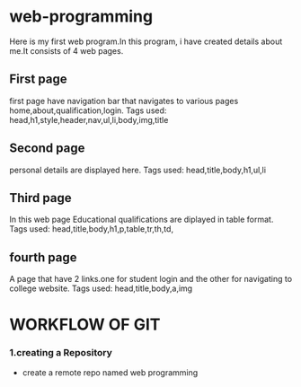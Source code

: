 # web-programming
Here is my first web program.In this program, i have created details about me.It consists of 4 web pages.
## First page 
first page have navigation bar that navigates to various pages home,about,qualification,login.
   Tags used: head,h1,style,header,nav,ul,li,body,img,title
## Second page
personal details are displayed here.
    Tags used: head,title,body,h1,ul,li
## Third page
In this web page Educational qualifications are diplayed in table format.
    Tags used: head,title,body,h1,p,table,tr,th,td,
## fourth page
A page that have 2 links.one for student login and the other for navigating to college website.
    Tags used: head,title,body,a,img
    
# WORKFLOW OF GIT

### 1.creating a Repository
- create a remote repo named web programming

